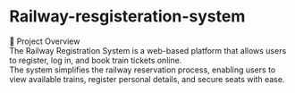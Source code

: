 # Railway-resgisteration-system
📄 Project Overview <br>
The Railway Registration System is a web-based platform that allows users to register, log in, and book train tickets online.<br>
The system simplifies the railway reservation process, enabling users to view available trains, register personal details, and secure seats with ease.
